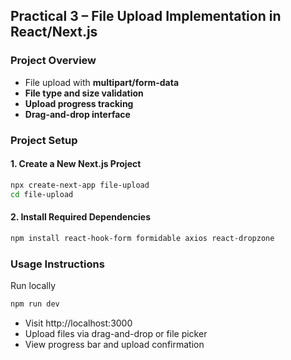 ## Practical 3 – File Upload Implementation in React/Next.js

### Project Overview
- File upload with **multipart/form-data**
- **File type and size validation**
- **Upload progress tracking**
- **Drag-and-drop interface**

### Project Setup

#### 1. Create a New Next.js Project
```bash
npx create-next-app file-upload
cd file-upload
```

#### 2. Install Required Dependencies
```bash
npm install react-hook-form formidable axios react-dropzone
```

### Usage Instructions
Run locally
```bash 
npm run dev
```
- Visit http://localhost:3000
- Upload files via drag-and-drop or file picker
- View progress bar and upload confirmation
